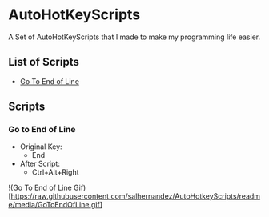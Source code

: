 # AutoHotKeyScripts

A Set of AutoHotKeyScripts that I made to make my programming life easier.

## List of Scripts
* [Go To End of Line](#go-to-end-of-line)

## Scripts
### Go to End of Line
* Original Key:
  * End
* After Script:
  * Ctrl+Alt+Right

!(Go To End of Line Gif)[https://raw.githubusercontent.com/salhernandez/AutoHotkeyScripts/readme/media/GoToEndOfLine.gif]
